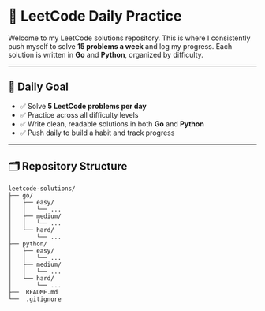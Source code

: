 # 🧠 LeetCode Daily Practice

Welcome to my LeetCode solutions repository. This is where I consistently push myself to solve **15 problems a week** and log my progress. Each solution is written in **Go** and **Python**, organized by difficulty.

---

## 🎯 Daily Goal

- ✅ Solve **5 LeetCode problems per day**
- ✅ Practice across all difficulty levels
- ✅ Write clean, readable solutions in both **Go** and **Python**
- ✅ Push daily to build a habit and track progress

---

## 🗂️ Repository Structure

```plaintext
leetcode-solutions/
├── go/
│   ├── easy/
│   │   └── ...
│   ├── medium/
│   │   └── ...
│   └── hard/
│       └── ...
├── python/
│   ├── easy/
│   │   └── ...
│   ├── medium/
│   │   └── ...
│   └── hard/
│       └── ...
├──  README.md      
└──  .gitignore
